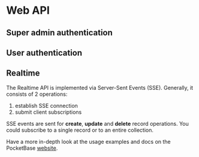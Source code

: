 # Web API

## Super admin authentication
## User authentication

## Realtime

The Realtime API is implemented via Server-Sent Events (SSE). Generally, it consists of 2 operations:

1. establish SSE connection
2. submit client subscriptions

SSE events are sent for **create**, **update** and **delete** record operations.
You could subscribe to a single record or to an entire collection.

Have a more in-depth look at the usage examples and docs on the PocketBase [website](https://pocketbase.io/docs/api-realtime/).